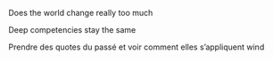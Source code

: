 Does the world change really too much

Deep competencies stay the same

Prendre des quotes du passé et voir comment elles s’appliquent wind
